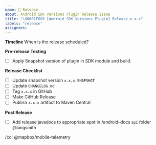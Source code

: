 ```yaml
---
name: 🚀 Release
about: Android SDK Versions Plugin Release Issue
title: "\U0001F680 [Android SDK Versions Plugin] Release x.x.x"
labels: "release"
assignees:
---
```


**Timeline**
When is the release scheduled?

**Pre-release Testing**
- [ ] Apply Snapshot version of plugin in SDK module and build.

**Release Checklist**
- [ ] Update snapshot version `x.x.x-SNAPSHOT`
- [ ] Update `CHANGELOG.md`
- [ ] Tag `x.x.x` in GitHub
- [ ] Make GitHub Release
- [ ] Publish `x.x.x` artifact to Maven Central

**Post Release**
- [ ] Add release javadocs to appropriate spot in /android-docs `api` folder @langsmith

/cc: @mapbox/mobile-telemetry
